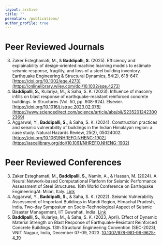 ```yaml
---
layout: archive
title: ""
permalink: /publications/
author_profile: true
---
```


Peer Reviewed Journals
======
3. Zaker Esteghamati, M., & **Baddipalli, S.** (2025). Efficiency and explainability of design‐oriented machine learning models to estimate seismic response, fragility, and loss of a steel building inventory. Earthquake Engineering & Structural Dynamics, 54(2), 618-647.[https://doi.org/10.1002/eqe.4273](https://onlinelibrary.wiley.com/doi/10.1002/eqe.4273)
2. **Baddipalli, S.**, Kulariya, M., & Saha, S. K. (2023). Influence of masonry infills on blast response of earthquake-resistant reinforced concrete buildings. In Structures (Vol. 50, pp. 908-924). Elsevier.[https://doi.org/10.1016/j.istruc.2023.02.078](https://www.sciencedirect.com/science/article/abs/pii/S2352012423002369)
1. Aggarwal, Y., **Baddipalli, S.**, & Saha, S. K. (2024). Construction practices and seismic vulnerability of buildings in the Indian Himalayan region: a case study. Natural Hazards Review, 25(2), 05024002.[https://doi.org/10.1061/NHREFO.NHENG-1902](https://ascelibrary.org/doi/10.1061/NHREFO.NHENG-1902)

Peer Reviewed Conferences
======
3. Zaker Esteghamati, M., **Baddipalli, S.**, Namin, A., & Hassan, M. (2024). A Neural Network-based Computational Platform for Seismic Performance Assessment of Steel Structures. 18th World Conference on Earthquake EngineeringAt: Milan, Italy. [Link]([https://link.springer.com/chapter/10.1007/978-981-99-9625-4_19](https://www.researchgate.net/publication/383862315_A_Neural_Network-based_Computational_Platform_for_Seismic_Performance_Assessment_of_Steel_Structures))
2. Aggarwal, Y., **Baddipalli, S.**, & Saha, S. K. (2022). Seismic Vulnerability Assessment of Important Buildings in Mandi Region, Himachal Pradesh, India. Two-day Symposium on Socio-Technological Aspect of Seismic Disaster Management, IIT Guwahati, India.  [Link](https://drive.google.com/file/d/1xvzIanesqWfiY_4xE86h9ScWciyC2VcD/view)
1. **Baddipalli, S.**, Kulariya, M., & Saha, S. K. (2023, April). Effect of Dynamic Material Strength on Blast Response of Earthquake-Resistant Reinforced Concrete Buildings. 13th Structural Engineering Convention (SEC-2023), VNIT Nagpur, India, December 07-09, 2023. [10.1007/978-981-99-9625-4_19](https://link.springer.com/chapter/10.1007/978-981-99-9625-4_19)
   
